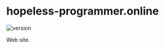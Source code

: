 # hopeless-programmer.online

![version](https://img.shields.io/github/package-json/v/hopeless-programmer-online/hopeless-programmer.online/refectoring-development)

Web site.
